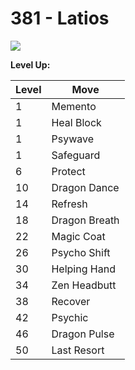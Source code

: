 # 381 - Latios
![][381]

**Level Up:**

Level | Move
---   | ---
  1   | Memento
  1   | Heal Block
  1   | Psywave
  1   | Safeguard
  6   | Protect
 10   | Dragon Dance
 14   | Refresh
 18   | Dragon Breath
 22   | Magic Coat
 26   | Psycho Shift
 30   | Helping Hand
 34   | Zen Headbutt
 38   | Recover
 42   | Psychic
 46   | Dragon Pulse
 50   | Last Resort



[381]: /img/pokemon/381.png
